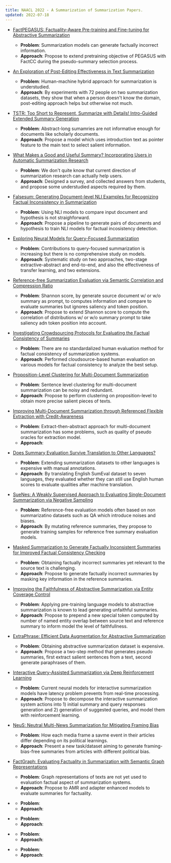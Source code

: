 ```yaml
---
title: NAACL 2022 - A Summarization of Summarization Papers.
updated: 2022-07-18
---
```



- [FactPEGASUS: Factuality-Aware Pre-training and Fine-tuning for Abstractive Summarization](https://aclanthology.org/2022.naacl-main.74)
  - **Problem**: Summarization models can generate factually incorrect information.
  - **Approach**: Propose to extend pretraining objective of PEGASUS with FactCC during the pseudo-summary selection process.

- [An Exploration of Post-Editing Effectiveness in Text Summarization](https://aclanthology.org/2022.naacl-main.35)
  - **Problem**: Human-machine hybrid approach for summarization is understudied.
  - **Approach**: By experiments with 72 people on two summarization datasets, they show that when a person doesn't know the domain, post-editing approach helps but otherwise not much.

- [TSTR: Too Short to Represent, Summarize with Details! Intro-Guided Extended Summary Generation](https://aclanthology.org/2022.naacl-main.25)
  - **Problem**: Abstract-long sumamries are not informative enough for documents like scholarly documents.
  - **Approach**: Propose a model which uses introduction text as pointer feature to the main text to select salient information.

- [What Makes a Good and Useful Summary? Incorporating Users in Automatic Summarization Research](https://aclanthology.org/2022.naacl-main.4)
  - **Problem**: We don't quite know that current direction of summarization research can actually help users.
  - **Approach**: Designed a survey, and collected answers from students, and propose some understudied aspects required by them.

- [Falsesum: Generating Document-level NLI Examples for Recognizing Factual Inconsistency in Summarization](https://aclanthology.org/2022.naacl-main.199)
  - **Problem**: Using NLI models to compare input document and hypothesis is not straighforward.
  - **Approach**: Propose a pipeline to generate pairs of documents and hypothesis to train NLI models for factual incosistency detection.

- [Exploring Neural Models for Query-Focused Summarization](https://aclanthology.org/2022.findings-naacl.109)
  - **Problem**: Contributions to query-focused summarization is increasing but there is no comprehensive study on models.
  - **Approach**: Systematic study on two approaches, two-stage extractive-abstract and end-to-end, and also the effectiveness of transfer learning, and two extensions.

- [Reference-free Summarization Evaluation via Semantic Correlation and Compression Ratio](https://aclanthology.org/2022.naacl-main.153)
  - **Problem**: Shannon score, by generate source document w/ or w/o summary as prompt, to computes information and compare to evaluate summaries but ignores saliency and token position.
  - **Approach**: Propose to extend Shannon score to compute the correlation of distributions w/ or w/o summary prompt to take saliency adn token position into account.

- [Investigating Crowdsourcing Protocols for Evaluating the Factual Consistency of Summaries](https://aclanthology.org/2022.naacl-main.417)
  - **Problem**: There are no standardalized human evaluation method for factual consistency of summarization systems.
  - **Approach**: Performed cloudsource-based human evaluation on various models for factual consistency to analyze the best setup.

- [Proposition-Level Clustering for Multi-Document Summarization](https://aclanthology.org/2022.naacl-main.128)
  - **Problem**: Sentence level clustering for multi-document summarization can be noisy and redundant.
  - **Approach**: Propose to perform clustering on proposition-level to obtain more precise salient pieces of texts.

- [Improving Multi-Document Summarization through Referenced Flexible Extraction with Credit-Awareness](https://aclanthology.org/2022.naacl-main.120)
  - **Problem**: Extract-then-abstract approach for multi-document summarization has some problems, such as quality of pseudo oracles for extraction model.
  - **Approach**: 

- [Does Summary Evaluation Survive Translation to Other Languages?](https://aclanthology.org/2022.naacl-main.173)
  - **Problem**: Extending summarization datasets to other languages is expensive with manual annotations.
  - **Approach**: By translating English SumEval dataset to seven languages, they evaluated whether they can still use English human scores to evaluate qualities after machine translation.

- [SueNes: A Weakly Supervised Approach to Evaluating Single-Document Summarization via Negative Sampling](https://aclanthology.org/2022.naacl-main.175)
  - **Problem**: Reference-free evaluation models often based on non summarizatino datasets such as QA which introduce noises and biases.
  - **Approach**: By mutating reference summaries, they propose to generate training samples for reference free summary evaluation models.

- [Masked Summarization to Generate Factually Inconsistent Summaries for Improved Factual Consistency Checking](https://aclanthology.org/2022.findings-naacl.76)
  - **Problem**: Obtaining factually incorrect summaries yet relevant to the source text is challenging.
  - **Approach**: Propose to generate factually incorrect summaries by masking key information in the reference summaries.

- [Improving the Faithfulness of Abstractive Summarization via Entity Coverage Control](https://aclanthology.org/2022.findings-naacl.40)
  - **Problem**: Applying pre-training language models to abstractive summarization is known to lead generating unfaithful summaries.
  - **Approach**: Propose to prepend a new special token computed by number of named entity overlap between source text and reference summary to inform model the level of faithfullness.

- [ExtraPhrase: Efficient Data Augmentation for Abstractive Summarization](https://aclanthology.org/2022.naacl-srw.3)
  - **Problem**: Obtaining abstractive summarization dataset is expensive.
  - **Approach**: Propose a two-step method that generates pseudo summaries, first extract salient sentences from a text, second generate paraphrases of them.

- [Interactive Query-Assisted Summarization via Deep Reinforcement Learning](https://aclanthology.org/2022.naacl-main.184)
  - **Problem**: Current neural models for interactive summarization models have latency problem prevents from real-time processing.
  - **Approach**: Propose to decompose the interactive summarization system actions into 1) initial summary and query responses generation and 2) generation of suggested queries, and model them with reinforcement learning.

- [NeuS: Neutral Multi-News Summarization for Mitigating Framing Bias](https://aclanthology.org/2022.naacl-main.228)
  - **Problem**: How each media frame a savme event in their articles differ depending on its political learnings.
  - **Approach**: Present a new task/dataset aiming to generate framing-bias-free summaries from articles with different political bias.

- [FactGraph: Evaluating Factuality in Summarization with Semantic Graph Representations](https://aclanthology.org/2022.naacl-main.236)
  - **Problem**: Graph representations of texts are not yet used to evaluation factual aspect of summarization systems.
  - **Approach**: Propose to AMR and adapter enhanced models to evaluate summaries for factuality.

- []()
  - **Problem**: 
  - **Approach**: 

- []()
  - **Problem**: 
  - **Approach**: 

- []()
  - **Problem**: 
  - **Approach**: 

- []()
  - **Problem**: 
  - **Approach**: 
